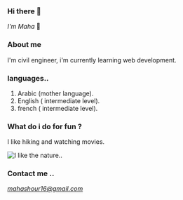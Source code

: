 ### Hi there 👋 
*I'm Maha* :slightly_smiling_face:

### About me
I'm civil engineer, i'm currently learning web development.
### languages..
1. Arabic (mother language).
2. English ( intermediate level).
3. french ( intermediate level).
### What do i do for fun ? 
I like hiking and watching movies.

![I like the nature..](https://logisel.org/ville-emmerin/wordpress/wp-content/uploads/2021/03/tree-276014__340.jpg)

### Contact me ..
*mahashour16@gmail.com*



<!--
**MahaLubbad/MahaLubbad** is a ✨ _special_ ✨ repository because its `README.md` (this file) appears on your GitHub profile.

Here are some ideas to get you started:

- 🔭 I’m currently working on ...
- 🌱 I’m currently learning ...
- 👯 I’m looking to collaborate on ...
- 🤔 I’m looking for help with ...
- 💬 Ask me about ...
- 📫 How to reach me: ...
- 😄 Pronouns: ...
- ⚡ Fun fact: ...
-->
